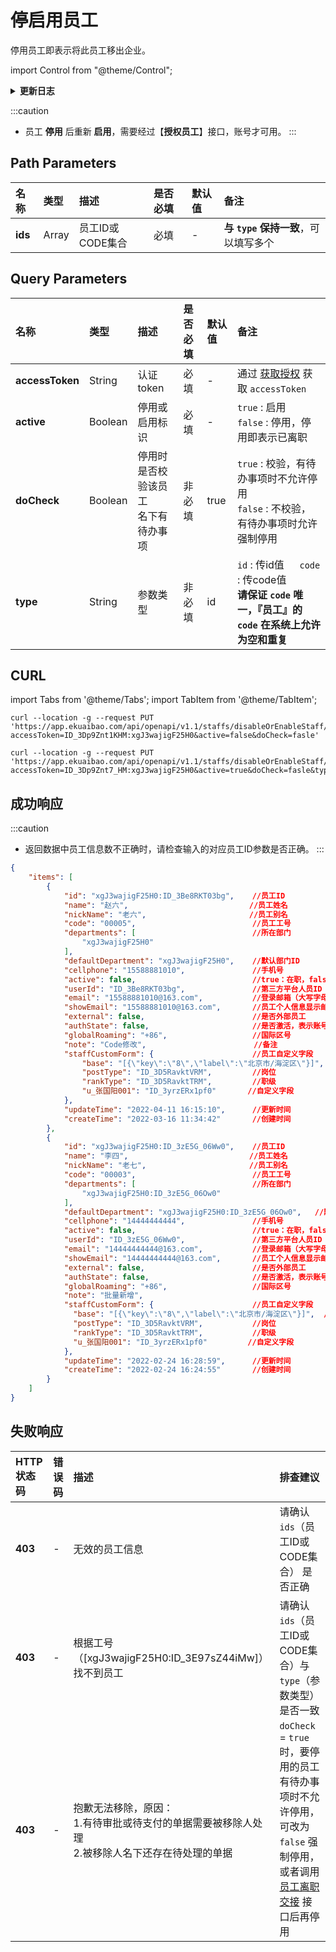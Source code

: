 # 停启用员工
停用员工即表示将此员工移出企业。

import Control from "@theme/Control";

<Control
method="PUT"
url="/api/openapi/v1.1/staffs/disableOrEnableStaff/[`ids`]"
/>

<details>
  <summary><b>更新日志</b></summary>
  <div>

  [**1.20.0**](/docs/open-api/notice/update-log#1200)&emsp;-> 🐞 响应信息中新增了 `nickName`（员工别名）字段。<br/>
  [**1.19.0**](/docs/open-api/notice/update-log#1190)&emsp;-> 🐞 响应信息中新增了 `globalRoaming`（国际区号）字段。<br/>
  [**1.4.0**](/docs/open-api/notice/update-log#140) &emsp; -> 🚀 接口升级 `v1.1` 版本，新增 `type` 类型参数，支持 `id` 或 `code` 传参。<br/>

  </div>
</details>

:::caution
- 员工 **停用** 后重新 **启用**，需要经过【**授权员工**】接口，账号才可用。
:::

## Path Parameters

| 名称 | 类型 | 描述 | 是否必填 | 默认值 | 备注 |
| :--- | :--- | :--- | :--- |:--- | :--- |
| **ids** | Array | 员工ID或CODE集合 | 必填 | - | **与 `type` 保持一致**，可以填写多个 | 

## Query Parameters

| 名称 | 类型 | 描述 | 是否必填 | 默认值 | 备注 |
| :--- | :--- | :--- | :--- |:--- | :--- |
| **accessToken**   | String   | 认证token	                 | 必填  | -     | 通过 [获取授权](/docs/open-api/getting-started/auth) 获取 `accessToken` |
| **active**        | Boolean  | 停用或启用标识                 | 必填  | -     | `true` : 启用<br/>`false` : 停用，停用即表示已离职 | 
| **doCheck**       | Boolean  | 停用时是否校验该员工<br/>名下有待办事项 | 非必填 | true | `true` : 校验，有待办事项时不允许停用<br/>`false` : 不校验，有待办事项时允许强制停用 |
| **type**          | String   | 参数类型                      | 非必填 | id   | `id` : 传id值 &emsp; `code` : 传code值<br/>**请保证 `code` 唯一，『员工』的 `code` 在系统上允许为空和重复** |

## CURL

import Tabs from '@theme/Tabs';
import TabItem from '@theme/TabItem';

<Tabs>
<TabItem value="id" label="id" default>

```shell
curl --location -g --request PUT 'https://app.ekuaibao.com/api/openapi/v1.1/staffs/disableOrEnableStaff/[xgJ3wajigF25H0:ID_3Be8RKT03bg,xgJ3wajigF25H0:ID_3zE5G_06Ww0]?accessToken=ID_3Dp9Znt1KHM:xgJ3wajigF25H0&active=false&doCheck=fasle'
```
</TabItem>
<TabItem value="code" label="code">

```shell
curl --location -g --request PUT 'https://app.ekuaibao.com/api/openapi/v1.1/staffs/disableOrEnableStaff/[00005,00003]?accessToken=ID_3Dp9Znt7_HM:xgJ3wajigF25H0&active=true&doCheck=fasle&type=code'
```
</TabItem>
</Tabs>

## 成功响应

:::caution
- 返回数据中员工信息数不正确时，请检查输入的对应员工ID参数是否正确。
:::

```json
{
    "items": [
        {
            "id": "xgJ3wajigF25H0:ID_3Be8RKT03bg",    //员工ID
            "name": "赵六",                           //员工姓名
            "nickName": "老六",                       //员工别名
            "code": "00005",                          //员工工号
            "departments": [                          //所在部门
                "xgJ3wajigF25H0"
            ],
            "defaultDepartment": "xgJ3wajigF25H0",    //默认部门ID
            "cellphone": "15588881010",               //手机号
            "active": false,                          //true：在职，false：已离职（账号逻辑删除，在系统上不可见）
            "userId": "ID_3Be8RKT03bg",               //第三方平台人员ID
            "email": "15588881010@163.com",           //登录邮箱（大写字母全转换为小写字母）
            "showEmail": "15588881010@163.com",       //员工个人信息显示邮箱（大写字母保持不变）
            "external": false,                        //是否外部员工
            "authState": false,                       //是否激活，表示账号是否可用
            "globalRoaming": "+86",                   //国际区号
            "note": "Code修改",                        //备注
            "staffCustomForm": {                      //员工自定义字段
                "base": "[{\"key\":\"8\",\"label\":\"北京市/海淀区\"}]",  //常驻地
                "postType": "ID_3D5RavktVRM",         //岗位
                "rankType": "ID_3D5RavktTRM",         //职级
                "u_张国阳001": "ID_3yrzERx1pf0"       //自定义字段
            },
            "updateTime": "2022-04-11 16:15:10",      //更新时间
            "createTime": "2022-03-16 11:34:42"       //创建时间
        },
        {
            "id": "xgJ3wajigF25H0:ID_3zE5G_06Ww0",    //员工ID
            "name": "李四",                           //员工姓名
            "nickName": "老七",                       //员工别名
            "code": "00003",                          //员工工号
            "departments": [                          //所在部门
                "xgJ3wajigF25H0:ID_3zE5G_06Ow0"
            ],
            "defaultDepartment": "xgJ3wajigF25H0:ID_3zE5G_06Ow0",   //默认部门ID
            "cellphone": "14444444444",               //手机号
            "active": false,                          //true：在职，false：已离职（账号逻辑删除，在系统上不可见）
            "userId": "ID_3zE5G_06Ww0",               //第三方平台人员ID
            "email": "14444444444@163.com",           //登录邮箱（大写字母全转换为小写字母）
            "showEmail": "14444444444@163.com",       //员工个人信息显示邮箱（大写字母保持不变）
            "external": false,                        //是否外部员工
            "authState": false,                       //是否激活，表示账号是否可用
            "globalRoaming": "+86",                   //国际区号
            "note": "批量新增",
            "staffCustomForm": {                      //员工自定义字段
              "base": "[{\"key\":\"8\",\"label\":\"北京市/海淀区\"}]",  //常驻地
              "postType": "ID_3D5RavktVRM",           //岗位
              "rankType": "ID_3D5RavktTRM",           //职级
              "u_张国阳001": "ID_3yrzERx1pf0"         //自定义字段
            },
            "updateTime": "2022-02-24 16:28:59",      //更新时间
            "createTime": "2022-02-24 16:24:55"       //创建时间
        }
    ]
}
```

## 失败响应

| HTTP状态码 | 错误码 | 描述 | 排查建议 |
| :--- | :--- | :--- | :--- |
| **403** | - | 无效的员工信息 | 请确认 `ids`（员工ID或CODE集合） 是否正确 | 
| **403** | - | 根据工号（[xgJ3wajigF25H0:ID_3E97sZ44iMw]）找不到员工 | 请确认 `ids`（员工ID或CODE集合）与 `type`（参数类型）是否一致 | 
| **403** | - | 抱歉无法移除，原因：<br/>1.有待审批或待支付的单据需要被移除人处理<br/>2.被移除人名下还存在待处理的单据 | `doCheck` = `true` 时，要停用的员工有待办事项时不允许停用，可改为 `false` 强制停用，或者调用 [员工离职交接](/docs/open-api/contacts/relay-staff) 接口后再停用 | 
